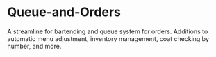 # Queue-and-Orders
A streamline for bartending and queue system for orders. Additions to automatic menu adjustment, inventory management, coat checking by number, and more.
